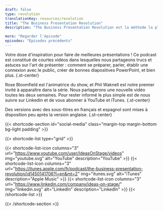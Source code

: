 ```yaml
---
draft: false
type: revolution
translationKey: resources/revolution
title: "The Business Presentation Revolution"
description: "The Business Presentation Revolution est la méthode la plus complète pour apprendre à créer des présentations professionnelles."

more: "Regarder l'épisode"
episodes: "Épisodes précédents"
---
```


Votre dose d'inspiration pour faire de meilleures présentations ! Ce podcast est constitué de courtes vidéos dans lesquelles nous partageons trucs et astuces sur l'art de présenter : comment se préparer, parler, établir une connexion avec le public, créer de bonnes diapositives PowerPoint, et bien plus.
{.st-center}

Rose Bloomfield est l'animatrice du show, et Phil Waknell est notre premier invité à apparaître dans la série. Nous partagerons une nouvelle vidéo toutes les deux semaines. Pour rester informé le plus simple est de nous suivre sur Linkedin et de vous abonner à YouTube et iTunes.
{.st-center}

Des versions avec des sous-titres en français et espagnol sont mises à disposition peu après la version anglaise.
{.st-center}

{{< shortcode-section
  id="social-media"
  class="margin-top margin-bottom bg-light padding" >}}
  
{{< shortcode-list
  type="grid" >}}

{{< shortcode-list-icon
  columns="3"
  url="https://www.youtube.com/user/IdeasOnStage/videos"
  img="youtube.svg"
  alt="YouTube"
  description="YouTube" >}}
{{< shortcode-list-icon
  columns="3"
  url="https://itunes.apple.com/fr/podcast/the-business-presentation-revolution/id1450141706?l=en&mt=2"
  img="itunes.svg"
  alt="iTunes"
  description="Apple Music" >}}
{{< shortcode-list-icon
  columns="3"
  url="https://www.linkedin.com/company/ideas-on-stage/"
  img="linkedin.svg"
  alt="LinkedIn"
  description="LinkedIn" >}}
{{< /shortcode-list >}}

{{< /shortcode-section >}}